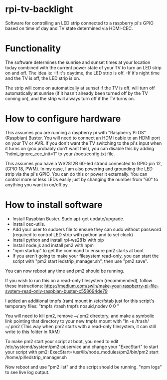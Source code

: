 # rpi-tv-backlight

Software for controlling an LED strip connected to a raspberry pi's GPIO based on time of day and TV state determined via HDMI-CEC.

# Functionality

The software determines the sunrise and sunset times at your location today combined with the current power state of your TV to turn an LED strip on and off. The idea is:
-If it's daytime, the LED strip is off.
-If it's night time and the TV is off, the LED strip is on.

The strip will come on automatically at sunset if the TV is off, will turn off automatically at sunrise (if it hasn't already been turned off by the TV coming on), and the strip will always turn off if the TV turns on.

# How to configure hardware

This assumes you are running a raspberry pi with "Raspberry Pi OS" (Raspbian) Buster. You will need to connect an HDMI cable to an HDMI port on your TV or AVR. If you don't want the TV switching to the pi's input when it turns on (you probably don't want this), you can disable this by adding "hdmi_ignore_cec_init=1" to your /boot/config.txt file.

This assumes you have a WS2812B 60-led strand connected to GPIO pin 12, (GPIO 18, PWM). In my case, I am also powering and grounding the LED strip via the pi's GPIO. You can do this or power it externally. You can control more or less LEDs easily just by changing the number from "60" to anything you want in on/off.py.

# How to install software

- Install Raspbian Buster. Sudo apt-get update/upgrade.
- Install cec-utils.
- Add your user to sudoers file to ensure they can sudo without password (required to control LED strip with python and to set clock)
- Install python and install rpi-ws281x with pip
- Install node.js and install pm2 with npm
- "npm startup" to get the command to ensure pm2 starts at boot
- If you aren't going to make your filesystem read-only, you can start the script with "pm2 start ledstrip_manager.sh", then use "pm2 save".

You can now reboot any time and pm2 should be running.

If you wish to run this on a read-only filesystem (recommended), follow these instructions: https://medium.com/swlh/make-your-raspberry-pi-file-system-read-only-raspbian-buster-c558694de79

I added an additional tmpfs (ram) mount in /etc/fstab just for this script's temporary files: "tmpfs        /trash          tmpfs   nosuid,nodev         0       0 "

You will need to kill pm2, remove ~/.pm2 directory, and make a symbolic link pointing that directory to your new tmpfs mount with "ln -s /trash/ ~/.pm2 (This way when pm2 starts with a read-only filesystem, it can still write to this folder in RAM)

To make pm2 start your script at boot, you need to edit /etc/systemd/system/pm2-pi.service and change your "ExecStart" to start your script with pm2: ExecStart=/usr/lib/node_modules/pm2/bin/pm2 start /home/pi/ledstrip_manager.sh

Now reboot and use "pm2 list" and the script should be running. "npm logs" to see live log output.
